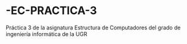 # -EC-PRACTICA-3
Práctica 3 de la asignatura Estructura de Computadores del grado de ingeniería informática de la UGR
